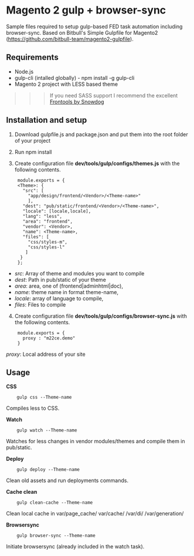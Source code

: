 # Magento 2 gulp + browser-sync

Sample files required to setup gulp-based FED task automation including browser-sync. Based on Bitbull's Simple Gulpfile for Magento2 (https://github.com/bitbull-team/magento2-gulpfile).

Requirements
-----
- Node.js
- gulp-cli (intalled globally) - npm install -g gulp-cli
- Magento 2 project with LESS based theme 

>>> If you need SASS support I recommend the excellent [Frontools by Snowdog](https://github.com/SnowdogApps/magento2-frontools) 


Installation and setup
----
1. Download gulpfile.js and package.json and put them into the root folder of your project
2. Run 
        npm install

3. Create configuration file **dev/tools/gulp/configs/themes.js** with the following contents.

        module.exports = {
        <Theme>: {
          "src": [
            "app/design/frontend/<Vendor>/<Theme-name>"
            ],
          "dest": "pub/static/frontend/<Vendor>/<Theme-name>",
          "locale": [locale,locale],
          "lang": "less",
          "area": "frontend",
          "vendor": <Vendor>,
          "name": <Theme-name>,
          "files": [
            "css/styles-m",
            "css/styles-l"
           ]
         }
        };
  
- _src_:  Array of theme and modules you want to compile
- _dest_: Path in pub/static of your theme
- _area_: area, one of (frontend|adminhtml|doc),
- _name_: theme name in format theme-name,
- _locale_: array of language to compile,
- _files_: Files to compile
        
4. Create configuration file **dev/tools/gulp/configs/browser-sync.js** with the following contents.

        module.exports = {
          proxy : "m22ce.demo"
        }

_proxy_: Local address of your site


Usage
--------
 
**CSS**

        gulp css --Theme-name

Compiles less to CSS.       

**Watch**
        
        gulp watch --Theme-name

Watches for less changes in vendor modules/themes and compile them in pub/static.
        
**Deploy**
        
        gulp deploy --Theme-name

Clean old assets and run deployments commands.    

**Cache clean**
        
        gulp clean-cache --Theme-name

Clean local cache in var/page_cache/ var/cache/ /var/di/ /var/generation/

**Browsersync**
        
        gulp browser-sync --Theme-name

Initiate browsersync (already included in the watch task).   

